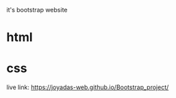 it's  bootstrap website


# html
# css
live link: https://joyadas-web.github.io/Bootstrap_project/

